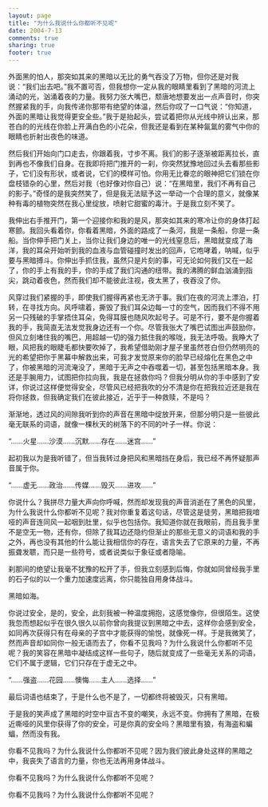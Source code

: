 ```yaml
---
layout: page
title: "为什么我说什么你都听不见呢"
date: 2004-7-13
comments: true
sharing: true
footer: true
---
```

外面黑的怕人，那突如其来的黑暗以无比的勇气吞没了万物，但你还是对我说：“我们出去吧。”我不置可否，但我想你一定从我的眼睛里看到了黑暗的河流上涌动的光，汹涌着夜的力量。我努力张大嘴巴，颓唐地想要发出一点声音时，你突然握紧我的手，向我传递你那带有绝望的体温，然后你叹了一口气说：“你知道，外面的黑暗让我觉得更安全些。”我于是抬起头，尝试着把你从光线中辨认出来，那苍白的的光线在你脸上开满白色的小花朵，但我还是看到在某种氤氲的雾气中你的眼睛也折射出夜色的味道。

然后我们开始向门口走去，你跟着我，寸步不离。我们的影子逐渐被距离拉长，直到再也不像我们自身。在我即将把门推开的一刹，你突然犹豫地回过头去看那些影子，它们没有形状，或者说，它们的模样可怕。你用无比眷恋的眼神把它们锁在你盘枝错杂的心里，然后对我（也好像对你自己）说：“在黑暗里，我们不再有自己的影子。”奇怪的是我突然笑了，但是我无法赋予这一举动一个合理的意义，就像某种有毒的植物突然在我心里绽放，喷射它甜蜜的毒汁。于是我立刻不笑了。

我伸出右手推开门，第一个迎接你和我的是风，那突如其来的寒冷让你的身体打起寒颤。我回头看着你，你看着黑暗，外面的路成了一条河，我是一条船，你是一条船。当你伸手把门关上，当你让我们身边的唯一的光线窒息后，黑暗就变成了海洋，我的耳朵开始听到我的血液与血管碰撞时发出的回声，它咆哮着，呐喊，似乎要与黑暗搏斗。你伸出手抓住我，虽然只是片刻的事，可无论如何我们又在一起了，你的手上有我的手，你的手成了我们沟通的纽带。我的沸腾的鲜血汹涌到指尖，跳动着夜色，然而我们却不能彼此注视，夜太黑了，夜吞没了你。

风穿过我们紧握的手，即使我们握得再紧也无济于事。我们在夜的河流上漂泊，打转，在寻找方向。风呼啸着，撕毁了我们耳朵边每一寸的空气，因而我们不得不用另一只残破的手掌捂住耳朵，免得耳膜也随风吹起号子。可是不行，要不是你握着我的手，我简直无法发觉我身边还有一个你。尽管我张大了嘴巴试图出声鼓励你，但风立刻堵住我的嘴巴，用超越一切的强力抵住我的喉咙，我无法呼吸。我睁大了眼，风把我的眼睫毛都快要吹掉了，我希望借助刚才屋子里虽然苍白但仍然明亮的光的希望把你于黑幕中解救出来，可我才发觉原来你的脸早已经熔化在黑色之中了，你被黑暗的河流淹没了，黑暗于无声之中吞噬着一切，甚至包括黑暗本身。我还是手腕用力，试图把你拉向我，我是在拯救你吗？但我分明从你的手中感到了安详，你说过这样便觉得安全，尽管风已经把我吹的分不清是你在把我拉近还是我在将你拯救，但我确定我们在彼此接近，近乎于一种救赎，不是吗？

渐渐地，透过风的间隙我听到你的声音在黑暗中绽放开来，但那分明只是一些彼此毫无联系的词语，就像一棵秋天的树落下的不同的叶子一样。你说：

“……火星……沙漠……沉默……存在……迷宫……”

起初我以为是我听错了，但当我转过身把风和黑暗挡在身后，我已经不再怀疑那声音属于你。

“……虚无……政治……传媒……毁灭……进攻……”

你说什么？我拼尽力量大声向你呼喊，然而却发现我的声音消逝在了黑色的风里，为什么我说什么你都听不见呢？我对你重复着这句话，尽管这是徒劳，黑暗把我喑哑的声音连同风一起咽到肚里，似乎也包括你。我知道你就在我眼前，而且我手里不是空无一物，还有你，但除了我耳边还隐约但渐止的那些无意义的词语和我的手之外，再也没有其他的什么能让我相信你的存在，语言失去了它原来的力量，不再振聋发聩，而只是一些符号，或者说类似于象征或者隐喻。

刹那间的绝望让我毫不犹豫的松开了手，但我立刻感到后悔，你就如同曾经我手里的石子似的以一个重力加速度远离，你只能独自用身体战斗。

黑暗如海。

你说过安全，是的，安全，此刻我被一种温度拥抱，这感觉像你，但很陌生。这使我忽而想起似乎在很久很久以前你曾向我提议到黑暗之中去，这样你会感到安全，如同再次获得只有在母亲的子宫中才能获得的愉悦，就像死一样。于是我微笑了，然而声音却如同你一般无语而去了，你看不见我吗？为什么我说什么你都听不见呢？我的笑容在黑暗中凝结成这样一些句子，随后就变成了一些毫无关系的词语，它们不属于逻辑，它们只存在于虚无之中。

“……强盗……花园……懊悔……主人……选择……”

最后词语也结束了，于是什么也不是了，一切都终将被毁灭，只有黑暗。

于是我的笑声成了黑暗的时空中亘古不变的嘲笑，永远不变。你拥有了黑暗，在极近嘶哑的风里你获得了你的安全，可是你真的安全吗？黑暗里有狼，有海盗和蝙蝠，然而没有我。

你看不见我吗？为什么我说什么你都听不见呢？因为我们彼此身处这样的黑暗之中，我丧失了语言的力量，你也无法再用身体战斗。

你看不见我吗？为什么我说什么你都听不见呢？

你看不见我吗？为什么我说什么你都听不见呢？